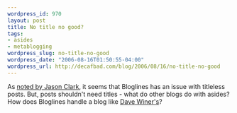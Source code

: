 ```yaml
--- 
wordpress_id: 970
layout: post
title: No title no good?
tags: 
- asides
- metablogging
wordpress_slug: no-title-no-good
wordpress_date: "2006-08-16T01:50:55-04:00"
wordpress_url: http://decafbad.com/blog/2006/08/16/no-title-no-good
---
```

As [noted by Jason Clark](http://decafbad.com/blog/2006/08/15/966#comment-32785), it seems that Bloglines has an issue with titleless posts.  But, posts shouldn't need titles - what do other blogs do with asides?  How does Bloglines handle a blog like <a href="http://scripting.com">Dave Winer's</a>?
